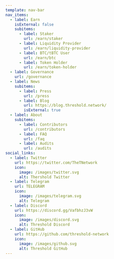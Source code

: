 ```yaml
---
template: nav-bar
nav_items:
  - label: Earn
    isExternal: false
    subitems:
      - label: Staker
        url: /earn/staker
      - label: Liquidity Provider
        url: /earn/liquidity-provider
      - label: BTC/tBTC User
        url: /earn/btc
      - label: Token Holder
        url: /earn/token-holder
  - label: Governance
    url: /governance
  - label: News
    subitems:
      - label: Press
        url: /press
      - label: Blog
        url: https://blog.threshold.network/
        isExternal: true
  - label: About
    subitems:
      - label: Contributors
        url: /contributors
      - label: FAQ
        url: /faq
      - label: Audits
        url: /audits
social_links:
  - label: Twitter
    url: https://twitter.com/TheTNetwork
    icon:
      image: /images/twitter.svg
      alt: Thershold Twitter
  - label: Telegram
    url: TELEGRAM
    icon:
      image: /images/telegram.svg
      alt: Telegram
  - label: Discord
    url: https://discord.gg/VafbhzJ3vW
    icon:
      image: /images/discord.svg
      alt: Threshold Discord
  - label: GitHub
    url: https://github.com/threshold-network
    icon:
      image: /images/github.svg
      alt: Threshold GitHub
---
```

